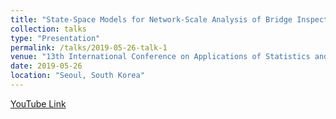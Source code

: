 ```yaml
---
title: "State-Space Models for Network-Scale Analysis of Bridge Inspection Data"
collection: talks
type: "Presentation"
permalink: /talks/2019-05-26-talk-1
venue: "13th International Conference on Applications of Statistics and Probability in Civil Engineering(ICASP13)"
date: 2019-05-26
location: "Seoul, South Korea"
---
```


[YouTube Link](https://www.youtube.com/watch?v=sQkXp-JTAFo&feature=emb_title)
